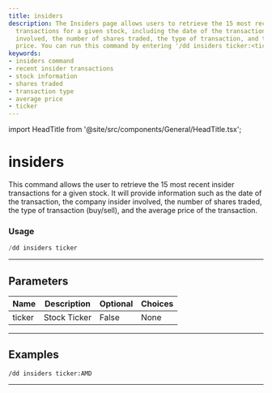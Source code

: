 ```yaml
---
title: insiders
description: The Insiders page allows users to retrieve the 15 most recent insider
  transactions for a given stock, including the date of the transaction, the insider
  involved, the number of shares traded, the type of transaction, and the average
  price. You can run this command by entering '/dd insiders ticker:<ticker>'.
keywords:
- insiders command
- recent insider transactions
- stock information
- shares traded
- transaction type
- average price
- ticker
---
```


import HeadTitle from '@site/src/components/General/HeadTitle.tsx';

<HeadTitle title="insiders - Duedilligence - Discord - Reference | OpenBB Bot Docs" />

# insiders

This command allows the user to retrieve the 15 most recent insider transactions for a given stock. It will provide information such as the date of the transaction, the company insider involved, the number of shares traded, the type of transaction (buy/sell), and the average price of the transaction.

### Usage

```python wordwrap
/dd insiders ticker
```

---

## Parameters

| Name | Description | Optional | Choices |
| ---- | ----------- | -------- | ------- |
| ticker | Stock Ticker | False | None |


---

## Examples

```
/dd insiders ticker:AMD
```
---
